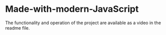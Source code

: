 # Made-with-modern-JavaScript
The functionality and operation of the project are available as a video in the readme file.
